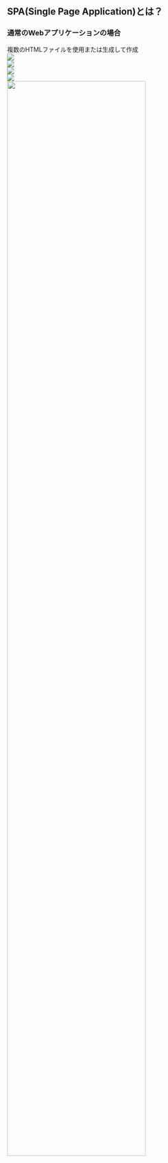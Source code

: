 ## SPA(Single Page Application)とは？

### 通常のWebアプリケーションの場合

<div style="margin-top:1em"></div>
複数のHTMLファイルを使用または生成して作成

<div class="layout row">
  <div class="flex xs6">
    <img src="/markdown/img/html.png">
  </div>
  <div class="flex xs6">
    <img src="/markdown/img/html.png">
  </div>
  <div class="flex xs6">
    <img src="/markdown/img/html.png">
  </div>
  <div class="flex xs6">
    <img src="/markdown/img/exchange-arrows.png">
  </div>
  <div class="flex xs6">
    <img src="/markdown/img/server.png" height="80%" width="80%">
  </div>
</div>